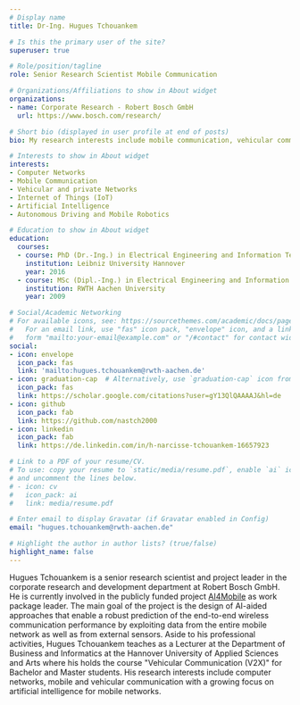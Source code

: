 ```yaml
---
# Display name
title: Dr-Ing. Hugues Tchouankem

# Is this the primary user of the site?
superuser: true

# Role/position/tagline
role: Senior Research Scientist Mobile Communication

# Organizations/Affiliations to show in About widget
organizations:
- name: Corporate Research - Robert Bosch GmbH
  url: https://www.bosch.com/research/

# Short bio (displayed in user profile at end of posts)
bio: My research interests include mobile communication, vehicular communication (V2X, C-V2X) and IoT

# Interests to show in About widget
interests:
- Computer Networks
- Mobile Communication
- Vehicular and private Networks
- Internet of Things (IoT)
- Artificial Intelligence
- Autonomous Driving and Mobile Robotics

# Education to show in About widget
education:
  courses:
  - course: PhD (Dr.-Ing.) in Electrical Engineering and Information Technology
    institution: Leibniz University Hannover
    year: 2016
  - course: MSc (Dipl.-Ing.) in Electrical Engineering and Information Technology
    institution: RWTH Aachen University
    year: 2009

# Social/Academic Networking
# For available icons, see: https://sourcethemes.com/academic/docs/page-builder/#icons
#   For an email link, use "fas" icon pack, "envelope" icon, and a link in the
#   form "mailto:your-email@example.com" or "/#contact" for contact widget.
social:
- icon: envelope
  icon_pack: fas
  link: 'mailto:hugues.tchouankem@rwth-aachen.de'
- icon: graduation-cap  # Alternatively, use `graduation-cap` icon from `ai` icon pack
  icon_pack: fas
  link: https://scholar.google.com/citations?user=gY13QlQAAAAJ&hl=de
- icon: github
  icon_pack: fab
  link: https://github.com/nastch2000
- icon: linkedin
  icon_pack: fab
  link: https://de.linkedin.com/in/h-narcisse-tchouankem-16657923

# Link to a PDF of your resume/CV.
# To use: copy your resume to `static/media/resume.pdf`, enable `ai` icons in `params.toml`, 
# and uncomment the lines below.
# - icon: cv
#   icon_pack: ai
#   link: media/resume.pdf

# Enter email to display Gravatar (if Gravatar enabled in Config)
email: "hugues.tchouankem@rwth-aachen.de"

# Highlight the author in author lists? (true/false)
highlight_name: false
---
```


Hugues Tchouankem is a senior research scientist and project leader in the corporate research and development department at Robert Bosch GmbH. He is currently involved in the publicly funded project [AI4Mobile](https://www.ai4mobile.org/en/) as work package leader. The main goal of the project is the design of AI-aided approaches that enable a robust prediction of the end-to-end wireless communication performance by exploiting data from the entire mobile network as well as from external sensors. Aside to his professional activities, Hugues Tchouankem teaches as a Lecturer at the Department of Business and Informatics at the Hannover University of Applied Sciences and Arts where his holds the course "Vehicular Communication (V2X)" for Bachelor and Master students. His research interests include computer networks, mobile and vehicular communication with a growing focus on artificial intelligence for mobile networks.

